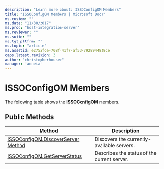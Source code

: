 ```yaml
---
description: "Learn more about: ISSOConfigOM Members"
title: "ISSOConfigOM Members | Microsoft Docs"
ms.custom: ""
ms.date: "11/30/2017"
ms.prod: "host-integration-server"
ms.reviewer: ""
ms.suite: ""
ms.tgt_pltfrm: ""
ms.topic: "article"
ms.assetid: e275afce-708f-41f7-af53-7928944828ce
caps.latest.revision: 3
author: "christopherhouser"
manager: "anneta"
---
```

# ISSOConfigOM Members
The following table shows the **ISSOConfigOM** members.  
  
## Public Methods  
  
|Method|Description|  
|------------|-----------------|  
|[ISSOConfigOM.DiscoverServer Method](../esso/issoconfigom-discoverserver-method.md)|Discovers the currently-available servers.|  
|[ISSOConfigOM.GetServerStatus](../esso/issoconfigom-getserverstatus.md)|Describes the status of the current server.|
